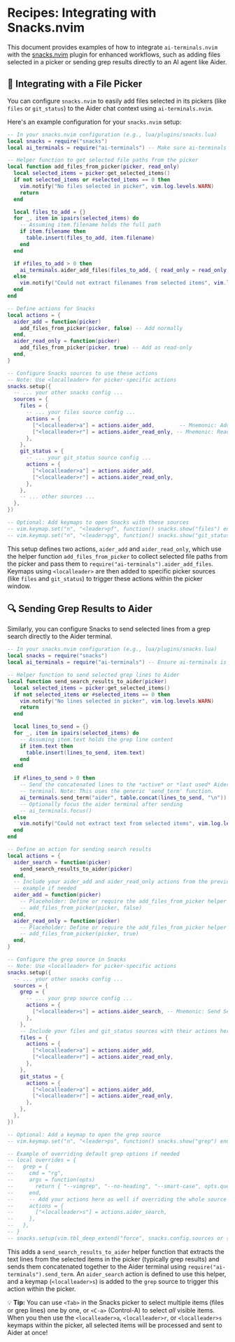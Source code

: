 # Recipes: Integrating with Snacks.nvim

This document provides examples of how to integrate `ai-terminals.nvim` with the [snacks.nvim](https://github.com/folke/snacks.nvim) plugin for enhanced workflows, such as adding files selected in a picker or sending grep results directly to an AI agent like Aider.

## 🤝 Integrating with a File Picker

You can configure `snacks.nvim` to easily add files selected in its pickers (like `files` or `git_status`) to the Aider chat context using `ai-terminals.nvim`.

Here's an example configuration for your `snacks.nvim` setup:

```lua
-- In your snacks.nvim configuration (e.g., lua/plugins/snacks.lua)
local snacks = require("snacks")
local ai_terminals = require("ai-terminals") -- Make sure ai-terminals is loaded

-- Helper function to get selected file paths from the picker
local function add_files_from_picker(picker, read_only)
  local selected_items = picker:get_selected_items()
  if not selected_items or #selected_items == 0 then
    vim.notify("No files selected in picker", vim.log.levels.WARN)
    return
  end

  local files_to_add = {}
  for _, item in ipairs(selected_items) do
    -- Assuming item.filename holds the full path
    if item.filename then
      table.insert(files_to_add, item.filename)
    end
  end

  if #files_to_add > 0 then
    ai_terminals.aider_add_files(files_to_add, { read_only = read_only })
  else
    vim.notify("Could not extract filenames from selected items", vim.log.levels.WARN)
  end
end

-- Define actions for Snacks
local actions = {
  aider_add = function(picker)
    add_files_from_picker(picker, false) -- Add normally
  end,
  aider_read_only = function(picker)
    add_files_from_picker(picker, true) -- Add as read-only
  end,
}

-- Configure Snacks sources to use these actions
-- Note: Use <localleader> for picker-specific actions
snacks.setup({
  -- ... your other snacks config ...
  sources = {
    files = {
      -- ... your files source config ...
      actions = {
        ["<localleader>a"] = actions.aider_add,        -- Mnemonic: Add
        ["<localleader>r"] = actions.aider_read_only, -- Mnemonic: Read-only
      },
    },
    git_status = {
      -- ... your git_status source config ...
      actions = {
        ["<localleader>a"] = actions.aider_add,
        ["<localleader>r"] = actions.aider_read_only,
      },
    },
    -- ... other sources ...
  },
})

-- Optional: Add keymaps to open Snacks with these sources
-- vim.keymap.set("n", "<leader>pf", function() snacks.show("files") end, { desc = "Pick Files (Snacks)" })
-- vim.keymap.set("n", "<leader>pg", function() snacks.show("git_status") end, { desc = "Pick Git Status (Snacks)" })
```

This setup defines two actions, `aider_add` and `aider_read_only`, which use the helper function `add_files_from_picker` to collect selected file paths from the picker and pass them to `require("ai-terminals").aider_add_files`. Keymaps using `<localleader>` are then added to specific picker sources (like `files` and `git_status`) to trigger these actions within the picker window.

## 🔍 Sending Grep Results to Aider

Similarly, you can configure Snacks to send selected lines from a grep search directly to the Aider terminal.

```lua
-- In your snacks.nvim configuration (e.g., lua/plugins/snacks.lua)
local snacks = require("snacks")
local ai_terminals = require("ai-terminals") -- Ensure ai-terminals is loaded

-- Helper function to send selected grep lines to Aider
local function send_search_results_to_aider(picker)
  local selected_items = picker:get_selected_items()
  if not selected_items or #selected_items == 0 then
    vim.notify("No lines selected in picker", vim.log.levels.WARN)
    return
  end

  local lines_to_send = {}
  for _, item in ipairs(selected_items) do
    -- Assuming item.text holds the grep line content
    if item.text then
      table.insert(lines_to_send, item.text)
    end
  end

  if #lines_to_send > 0 then
    -- Send the concatenated lines to the *active* or *last used* Aider
    -- terminal. Note: This uses the generic 'send_term' function.
    ai_terminals.send_term("aider", table.concat(lines_to_send, "\n"))
    -- Optionally focus the aider terminal after sending
    -- ai_terminals.focus()
  else
    vim.notify("Could not extract text from selected items", vim.log.levels.WARN)
  end
end

-- Define an action for sending search results
local actions = {
  aider_search = function(picker)
    send_search_results_to_aider(picker)
  end,
  -- Include your aider_add and aider_read_only actions from the previous
  -- example if needed
  aider_add = function(picker)
    -- Placeholder: Define or require the add_files_from_picker helper
    -- add_files_from_picker(picker, false)
  end,
  aider_read_only = function(picker)
    -- Placeholder: Define or require the add_files_from_picker helper
    -- add_files_from_picker(picker, true)
  end,
}

-- Configure the grep source in Snacks
-- Note: Use <localleader> for picker-specific actions
snacks.setup({
  -- ... your other snacks config ...
  sources = {
    grep = {
      -- ... your grep source config ...
      actions = {
        ["<localleader>s"] = actions.aider_search, -- Mnemonic: Send Search
      },
    },
    -- Include your files and git_status sources with their actions here
    files = {
      actions = {
        ["<localleader>a"] = actions.aider_add,
        ["<localleader>r"] = actions.aider_read_only,
      },
    },
    git_status = {
      actions = {
        ["<localleader>a"] = actions.aider_add,
        ["<localleader>r"] = actions.aider_read_only,
      },
    },
  },
})

-- Optional: Add a keymap to open the grep source
-- vim.keymap.set("n", "<leader>ps", function() snacks.show("grep") end, { desc = "Pick Grep (Snacks)" })

-- Example of overriding default grep options if needed
-- local overrides = {
--   grep = {
--     cmd = "rg",
--     args = function(opts)
--       return { "--vimgrep", "--no-heading", "--smart-case", opts.query }
--     end,
--     -- Add your actions here as well if overriding the whole source table
--     actions = {
--       ["<localleader>s"] = actions.aider_search,
--     },
--   },
-- }
-- snacks.setup(vim.tbl_deep_extend("force", snacks.config.sources or {}, overrides))
```

This adds a `send_search_results_to_aider` helper function that extracts the text lines from the selected items in the picker (typically grep results) and sends them concatenated together to the Aider terminal using `require("ai-terminals").send_term`. An `aider_search` action is defined to use this helper, and a keymap (`<localleader>s`) is added to the `grep` source to trigger this action within the picker.

💡 **Tip:** You can use `<Tab>` in the Snacks picker to select multiple items (files or grep lines) one by one, or `<C-a>` (Control-A) to select *all* visible items. When you then use the `<localleader>a`, `<localleader>r`, or `<localleader>s` keymaps within the picker, all selected items will be processed and sent to Aider at once!
